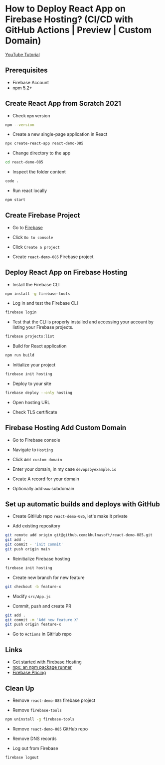 # How to Deploy React App on Firebase Hosting? (CI/CD with GitHub Actions | Preview | Custom Domain)

[YouTube Tutorial](https://youtu.be/Bnd4IO3f2hU)

## Prerequisites

- Firebase Account
- npm 5.2+

## Create React App from Scratch 2021

- Check `npm` version

```bash
npm --version
```

- Create a new single-page application in React

```bash
npx create-react-app react-demo-085
```

- Change directory to the app

```bash
cd react-demo-085
```

- Inspect the folder content

```bash
code .
```

- Run react locally

```bash
npm start
```

## Create Firebase Project

- Go to [Firebase](https://firebase.google.com/)

- Click `Go to console`

- Click `Create a project`

- Create `react-demo-085` Firebase project

## Deploy React App on Firebase Hosting

- Install the Firebase CLI

```bash
npm install -g firebase-tools
```

- Log in and test the Firebase CLI

```bash
firebase login
```

- Test that the CLI is properly installed and accessing your account by listing your Firebase projects.

```bash
firebase projects:list
```

- Build for React application

```bash
npm run build
```

- Initialize your project

```bash
firebase init hosting
```

- Deploy to your site

```bash
firebase deploy --only hosting
```

- Open hosting URL

- Check TLS certificate

## Firebase Hosting Add Custom Domain

- Go to Firebase console

- Navigate to `Hosting`

- Click `Add custom domain`

- Enter your domain, in my case `devopsbyexample.io`

- Create A record for your domain

- Optionally add `www` subdomain

## Set up automatic builds and deploys with GitHub

- Create GitHub repo `react-demo-085`, let's make it private

- Add existing repository

```bash
git remote add origin git@github.com:khulnasoft/react-demo-085.git
git add .
git commit - 'init commit'
git push origin main
```

- Reinitialize Firebase hosting

```bash
firebase init hosting
```

- Create new branch for new feature

```bash
git checkout -b feature-x
```

- Modify `src/App.js`

- Commit, push and create PR

```bash
git add .
git commit -m 'Add new feature X'
git push origin feature-x
```

- Go to `Actions` in GitHub repo

## Links

- [Get started with Firebase Hosting](https://firebase.google.com/docs/hosting/quickstart)
- [npx: an npm package runner](https://medium.com/@maybekatz/introducing-npx-an-npm-package-runner-55f7d4bd282b)
- [Firebase Pricing](https://firebase.google.com/pricing?authuser=0)

## Clean Up

- Remove `react-demo-085` firebase project

- Remove `firebase-tools`

```bash
npm uninstall -g firebase-tools
```

- Remove `react-demo-085` GitHub repo

- Remove DNS records

- Log out from Firebase

```bash
firebase logout
```
